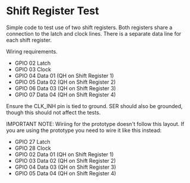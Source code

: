 # Shift Register Test

Simple code to test use of two shift registers. Both registers share a connection to the latch and clock lines.
There is a separate data line for each shift register.

Wiring requirements.

* GPIO 02     Latch
* GPIO 03     Clock
* GPIO 04     Data 01   (QH on Shift Register 1)
* GPIO 05     Data 02   (QH on Shift Register 2)
* GPIO 06     Data 03   (QH on Shift Register 3)
* GPIO 07     Data 04   (QH on Shift Register 4)

Ensure the CLK_INH pin is tied to ground. SER should also be grounded, though this should not affect the tests.

IMPORTANT NOTE: Wiriing for the prototype doesn't follow this layout. If you are using the prototype you need to wire it like this instead:

* GPIO 27     Latch
* GPIO 28     Clock
* GPIO 02     Data 01   (QH on Shift Register 1)
* GPIO 03     Data 02   (QH on Shift Register 2)
* GPIO 04     Data 03   (QH on Shift Register 3)
* GPIO 05     Data 04   (QH on Shift Register 4)
